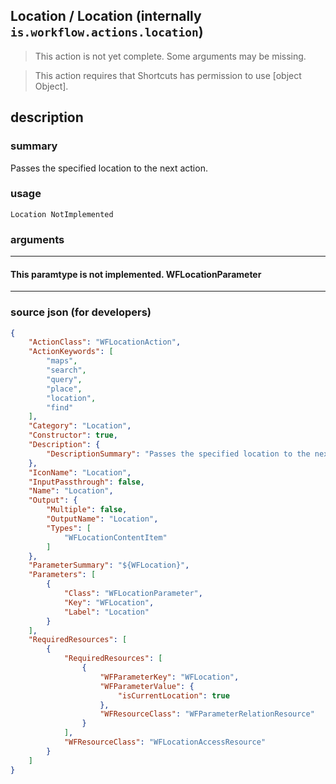 
## Location / Location (internally `is.workflow.actions.location`)

> This action is not yet complete. Some arguments may be missing.

> This action requires that Shortcuts has permission to use [object Object].


## description

### summary

Passes the specified location to the next action.


### usage
```
Location NotImplemented
```

### arguments

---

#### This paramtype is not implemented. WFLocationParameter

---

### source json (for developers)

```json
{
	"ActionClass": "WFLocationAction",
	"ActionKeywords": [
		"maps",
		"search",
		"query",
		"place",
		"location",
		"find"
	],
	"Category": "Location",
	"Constructor": true,
	"Description": {
		"DescriptionSummary": "Passes the specified location to the next action."
	},
	"IconName": "Location",
	"InputPassthrough": false,
	"Name": "Location",
	"Output": {
		"Multiple": false,
		"OutputName": "Location",
		"Types": [
			"WFLocationContentItem"
		]
	},
	"ParameterSummary": "${WFLocation}",
	"Parameters": [
		{
			"Class": "WFLocationParameter",
			"Key": "WFLocation",
			"Label": "Location"
		}
	],
	"RequiredResources": [
		{
			"RequiredResources": [
				{
					"WFParameterKey": "WFLocation",
					"WFParameterValue": {
						"isCurrentLocation": true
					},
					"WFResourceClass": "WFParameterRelationResource"
				}
			],
			"WFResourceClass": "WFLocationAccessResource"
		}
	]
}
```
